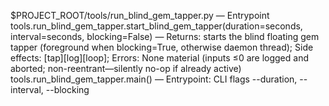 $PROJECT_ROOT/tools/run_blind_gem_tapper.py — Entrypoint
tools.run_blind_gem_tapper.start_blind_gem_tapper(duration=seconds, interval=seconds, blocking=False) — Returns: starts the blind floating gem tapper (foreground when blocking=True, otherwise daemon thread); Side effects: [tap][log][loop]; Errors: None material (inputs ≤0 are logged and aborted; non-reentrant—silently no-op if already active)
tools.run_blind_gem_tapper.main() — Entrypoint: CLI flags --duration, --interval, --blocking
